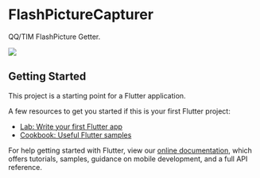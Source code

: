 # FlashPictureCapturer

QQ/TIM FlashPicture Getter.

[![](https://steverichey.github.io/google-play-badge-svg/img/en_get.svg)](https://play.google.com/store/apps/details?id=cn.yesterday17.fpc)

## Getting Started

This project is a starting point for a Flutter application.

A few resources to get you started if this is your first Flutter project:

- [Lab: Write your first Flutter app](https://flutter.io/docs/get-started/codelab)
- [Cookbook: Useful Flutter samples](https://flutter.io/docs/cookbook)

For help getting started with Flutter, view our
[online documentation](https://flutter.io/docs), which offers tutorials,
samples, guidance on mobile development, and a full API reference.

[coolapk-addr]: https://www.coolapk.com/apk/222300
